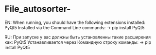 # File_autosorter-
EN:
When running, you should have the following extensions installed:
PyQt5
Installed via the Command Line
commands:
-> pip install PyQt5

RU:
При запуске у вас должны быть установленны такие расширения как:
PyQt5
Устанавливается через Командную строку
команды:
-> pip install PyQt5
